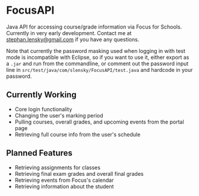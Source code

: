 # FocusAPI

Java API for accessing course/grade information via Focus for Schools. Currently in very early development. Contact me at [stephan.lensky@gmail.com](mailto:stephan.lensky@gmail.com) if you have any questions.

Note that currently the password masking used when logging in with test mode is incompatible with Eclipse, so if you want to use it, either export as a `.jar` and run from the commandline, or comment out the password input line in `src/test/java/com/slensky/FocusAPI/test.java` and hardcode in your password.

## Currently Working

- Core login functionality
- Changing the user's marking period
- Pulling courses, overall grades, and upcoming events from the portal page
- Retrieving full course info from the user's schedule

## Planned Features

- Retrieving assignments for classes
- Retrieving final exam grades and overall final grades
- Retrieving events from Focus's calendar
- Retrieving information about the student

